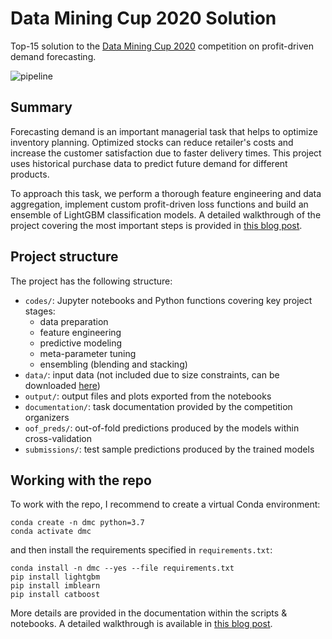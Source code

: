# Data Mining Cup 2020 Solution

Top-15 solution to the [Data Mining Cup 2020](https://www.data-mining-cup.com) competition on profit-driven demand forecasting.

![pipeline](https://kozodoi.me/images/copied_from_nb/images/fig_partitioning.png)


## Summary

Forecasting demand is an important managerial task that helps to optimize inventory planning. Optimized stocks can reduce retailer's costs and increase the customer satisfaction due to faster delivery times. This project uses historical purchase data to predict future demand for different products.

To approach this task, we perform a thorough feature engineering and data aggregation, implement custom profit-driven loss functions and build an ensemble of LightGBM classification models. A detailed walkthrough of the project covering the most important steps is provided in [this blog post](https://kozodoi.me/python/time%20series/demand%20forecasting/competitions/2020/07/27/demand-forecasting.html).


## Project structure

The project has the following structure:
- `codes/`: Jupyter notebooks and Python functions covering key project stages:
    - data preparation
    - feature engineering
    - predictive modeling
    - meta-parameter tuning
    - ensembling (blending and stacking)
- `data/`: input data (not included due to size constraints, can be downloaded [here](https://www.data-mining-cup.com/dmc-2020/))
- `output/`: output files and plots exported from the notebooks
- `documentation/`: task documentation provided by the competition organizers
- `oof_preds/`: out-of-fold predictions produced by the models within cross-validation
- `submissions/`: test sample predictions produced by the trained models


## Working with the repo

To work with the repo, I recommend to create a virtual Conda environment:

```
conda create -n dmc python=3.7
conda activate dmc
```

and then install the requirements specified in `requirements.txt`:

```
conda install -n dmc --yes --file requirements.txt
pip install lightgbm
pip install imblearn
pip install catboost
```

More details are provided in the documentation within the scripts & notebooks. A detailed walkthrough is available in [this blog post](https://kozodoi.me/python/time%20series/demand%20forecasting/competitions/2020/07/27/demand-forecasting.html).
